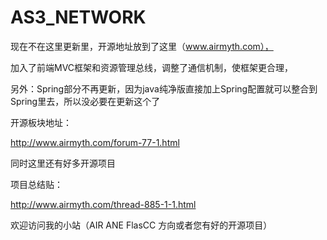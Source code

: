 # AS3_NETWORK

现在不在这里更新里，开源地址放到了这里（www.airmyth.com），

加入了前端MVC框架和资源管理总线，调整了通信机制，使框架更合理，

另外：Spring部分不再更新，因为java纯净版直接加上Spring配置就可以整合到Spring里去，所以没必要在更新这个了



开源板块地址：

http://www.airmyth.com/forum-77-1.html

同时这里还有好多开源项目



项目总结贴：

http://www.airmyth.com/thread-885-1-1.html




欢迎访问我的小站（AIR  ANE  FlasCC 方向或者您有好的开源项目）

